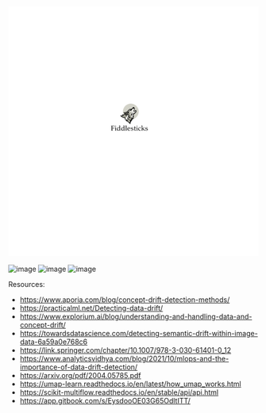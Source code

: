 <img src="logofiles/logo2.png" alt="Logo">


![image](https://user-images.githubusercontent.com/24882057/149534509-d230017c-931a-4fe3-94a4-98a6b65564f9.png)
![image](https://user-images.githubusercontent.com/24882057/149534546-9283a272-9dc8-47bd-8c7c-0355fb5c6aa1.png)
![image](https://user-images.githubusercontent.com/24882057/149534566-9287d61b-8c2f-44a1-8740-2f7f44bd1d90.png)

Resources:
- https://www.aporia.com/blog/concept-drift-detection-methods/
- https://practicalml.net/Detecting-data-drift/
- https://www.explorium.ai/blog/understanding-and-handling-data-and-concept-drift/
- https://towardsdatascience.com/detecting-semantic-drift-within-image-data-6a59a0e768c6
- https://link.springer.com/chapter/10.1007/978-3-030-61401-0_12
- https://www.analyticsvidhya.com/blog/2021/10/mlops-and-the-importance-of-data-drift-detection/
- https://arxiv.org/pdf/2004.05785.pdf
- https://umap-learn.readthedocs.io/en/latest/how_umap_works.html
- https://scikit-multiflow.readthedocs.io/en/stable/api/api.html
- https://app.gitbook.com/s/EysdooOE03G65OdltITT/
